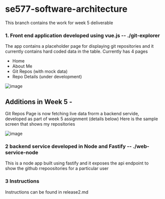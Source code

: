 # se577-software-architecture

This branch contains the work for week 5 deliverable

### 1. Front end application developed using vue.js -- ./git-explorer

The app contains a placeholder page for displaying git repositories and it currently contains hard coded data in the table.
Currently has 4 pages
* Home
* About Me
* Git Repos (with mock data)
* Repo Details (under development)

![image](https://user-images.githubusercontent.com/3461182/163634523-b56c0f77-5f0f-4455-b474-870f411d3cdf.png)

## Additions in Week 5 -
Git Repos Page is now fetching live data frorm a backend servide, developed as part of week 5 assignment (details below)
Here is the sample screen that shows my repositories 

![image](https://user-images.githubusercontent.com/3461182/166124085-29ea9323-3e0f-4d5a-92d8-3e54bfa82428.png)


### 2 backend service developed in Node and Fastify -- ./web-service-node

This is a node app built using fastify and it exposes the api endpoint to show the github rrepoositories for a particular user

### 3 Instructions

Instructions can be found in release2.md
